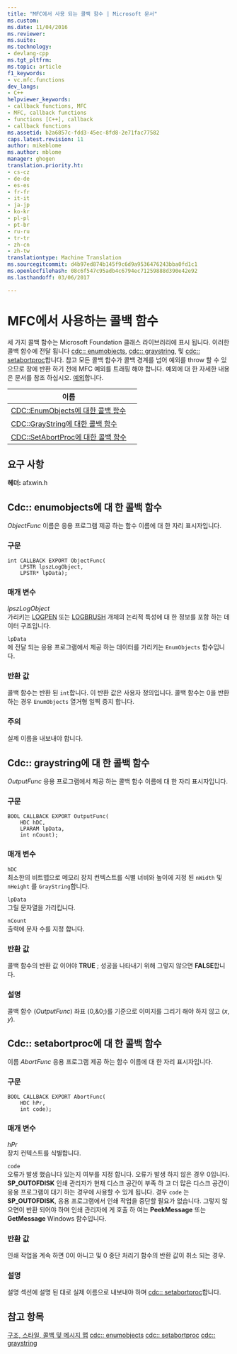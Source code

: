 ```yaml
---
title: "MFC에서 사용 되는 콜백 함수 | Microsoft 문서"
ms.custom: 
ms.date: 11/04/2016
ms.reviewer: 
ms.suite: 
ms.technology:
- devlang-cpp
ms.tgt_pltfrm: 
ms.topic: article
f1_keywords:
- vc.mfc.functions
dev_langs:
- C++
helpviewer_keywords:
- callback functions, MFC
- MFC, callback functions
- functions [C++], callback
- callback functions
ms.assetid: b2a6857c-fdd3-45ec-8fd8-2e71fac77582
caps.latest.revision: 11
author: mikeblome
ms.author: mblome
manager: ghogen
translation.priority.ht:
- cs-cz
- de-de
- es-es
- fr-fr
- it-it
- ja-jp
- ko-kr
- pl-pl
- pt-br
- ru-ru
- tr-tr
- zh-cn
- zh-tw
translationtype: Machine Translation
ms.sourcegitcommit: d4b97ed874b145f9c6d9a9536476243bba0fd1c1
ms.openlocfilehash: 08c6f547c95adb4c6794ec71259888d390e42e92
ms.lasthandoff: 03/06/2017

---
```

# <a name="callback-functions-used-by-mfc"></a>MFC에서 사용하는 콜백 함수
세 가지 콜백 함수는 Microsoft Foundation 클래스 라이브러리에 표시 됩니다. 이러한 콜백 함수에 전달 됩니다 [cdc:: enumobjects](../../mfc/reference/cdc-class.md#enumobjects), [cdc:: graystring](../../mfc/reference/cdc-class.md#graystring), 및 [cdc:: setabortproc](../../mfc/reference/cdc-class.md#setabortproc)합니다. 참고 모든 콜백 함수가 콜백 경계를 넘어 예외를 throw 할 수 있으므로 창에 반환 하기 전에 MFC 예외를 트래핑 해야 합니다. 예외에 대 한 자세한 내용은 문서를 참조 하십시오. [예외](../../mfc/exception-handling-in-mfc.md)합니다.  

|이름||  
|----------|-----------------|  
|[CDC::EnumObjects에 대한 콜백 함수](#enum_objects)||  
|[CDC::GrayString에 대한 콜백 함수](#graystring)||
|[CDC::SetAbortProc에 대한 콜백 함수](#setabortproc)|| 

## <a name="requirements"></a>요구 사항  
 **헤더:** afxwin.h 

## <a name="enum_objects"></a>Cdc:: enumobjects에 대 한 콜백 함수
*ObjectFunc* 이름은 응용 프로그램 제공 하는 함수 이름에 대 한 자리 표시자입니다.  
  
### <a name="syntax"></a>구문  
  
```  
int CALLBACK EXPORT ObjectFunc(
    LPSTR lpszLogObject,  
    LPSTR* lpData);
```  
  
### <a name="parameters"></a>매개 변수  
 *lpszLogObject*  
 가리키는 [LOGPEN](../../mfc/reference/logpen-structure.md) 또는 [LOGBRUSH](../../mfc/reference/logbrush-structure.md) 개체의 논리적 특성에 대 한 정보를 포함 하는 데이터 구조입니다.  
  
 `lpData`  
 에 전달 되는 응용 프로그램에서 제공 하는 데이터를 가리키는 `EnumObjects` 함수입니다.  
  
### <a name="return-value"></a>반환 값  
 콜백 함수는 반환 된 `int`합니다. 이 반환 값은 사용자 정의입니다. 콜백 함수는 0을 반환 하는 경우 `EnumObjects` 열거형 일찍 중지 합니다.  
  
### <a name="remarks"></a>주의  
 실제 이름을 내보내야 합니다.  
  
## <a name="graystring"></a>Cdc:: graystring에 대 한 콜백 함수
*OutputFunc* 응용 프로그램에서 제공 하는 콜백 함수 이름에 대 한 자리 표시자입니다.  
  
### <a name="syntax"></a>구문  
  
```  
BOOL CALLBACK EXPORT OutputFunc(
    HDC hDC,  
    LPARAM lpData,  
    int nCount);
```  
  
### <a name="parameters"></a>매개 변수  
 `hDC`  
 최소한의 비트맵으로 메모리 장치 컨텍스트를 식별 너비와 높이에 지정 된 `nWidth` 및 `nHeight` 를 `GrayString`합니다.  
  
 `lpData`  
 그릴 문자열을 가리킵니다.  
  
 `nCount`  
 출력에 문자 수를 지정 합니다.  
  
### <a name="return-value"></a>반환 값  
 콜백 함수의 반환 값 이어야 **TRUE** ; 성공을 나타내기 위해 그렇지 않으면 **FALSE**합니다.  
  
### <a name="remarks"></a>설명  
 콜백 함수 (*OutputFunc*) 좌표 (0,&0;)를 기준으로 이미지를 그리기 해야 하지 않고 (*x*, *y*).  

## <a name="setabortproc"></a>Cdc:: setabortproc에 대 한 콜백 함수
이름 *AbortFunc* 응용 프로그램 제공 하는 함수 이름에 대 한 자리 표시자입니다.  
  
### <a name="syntax"></a>구문  
  
```  
BOOL CALLBACK EXPORT AbortFunc(
    HDC hPr,  
    int code);
```  
  
### <a name="parameters"></a>매개 변수  
 *hPr*  
 장치 컨텍스트를 식별합니다.  
  
 `code`  
 오류가 발생 했습니다 있는지 여부를 지정 합니다. 오류가 발생 하지 않은 경우 0입니다. **SP_OUTOFDISK** 인쇄 관리자가 현재 디스크 공간이 부족 하 고 더 많은 디스크 공간이 응용 프로그램이 대기 하는 경우에 사용할 수 있게 됩니다. 경우 `code` 는 **SP_OUTOFDISK**, 응용 프로그램에서 인쇄 작업을 중단할 필요가 없습니다. 그렇지 않으면이 반환 되어야 하며 인쇄 관리자에 게 호출 하 여는 **PeekMessage** 또는 **GetMessage** Windows 함수입니다.  
  
### <a name="return-value"></a>반환 값  
 인쇄 작업을 계속 하면 0이 아니고 및 0 중단 처리기 함수의 반환 값이 취소 되는 경우.  
  
### <a name="remarks"></a>설명  
 설명 섹션에 설명 된 대로 실제 이름으로 내보내야 하며 [cdc:: setabortproc](../../mfc/reference/cdc-class.md#setabortproc)합니다.  
 
  
## <a name="see-also"></a>참고 항목  
 [구조, 스타일, 콜백 및 메시지 맵](structures-styles-callbacks-and-message-maps.md)
 [cdc:: enumobjects](../../mfc/reference/cdc-class.md#enumobjects)
 [cdc:: setabortproc](../../mfc/reference/cdc-class.md#setabortproc)
 [cdc:: graystring](../../mfc/reference/cdc-class.md#graystring)


